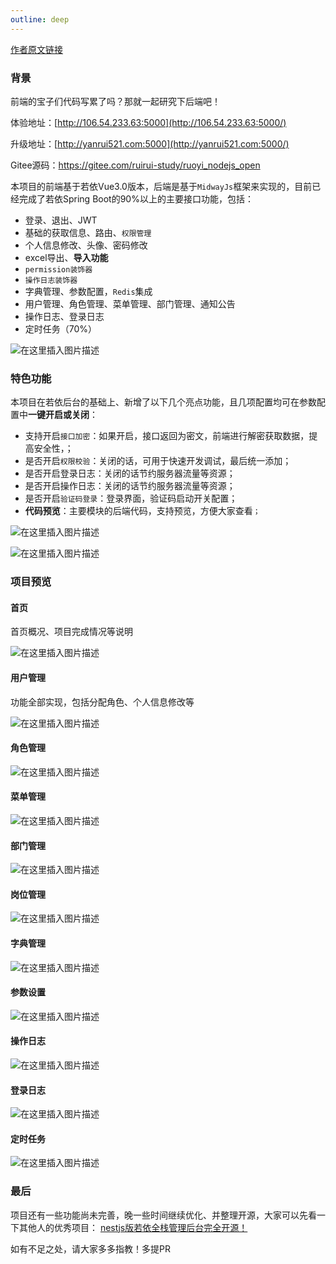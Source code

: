 ```yaml
---
outline: deep
---
```


[作者原文链接](https://blog.csdn.net/yan1915766026/article/details/142323668)

### 背景

前端的宝子们代码写累了吗？那就一起研究下后端吧！

体验地址：[http://106.54.233.63:5000](http://106.54.233.63:5000/)

升级地址：[http://yanrui521.com:5000](http://yanrui521.com:5000/)

Gitee源码：<https://gitee.com/ruirui-study/ruoyi_nodejs_open>

本项目的前端基于若依Vue3.0版本，后端是基于`MidwayJs`框架来实现的，目前已经完成了若依Spring Boot的90%以上的主要接口功能，包括：

*   登录、退出、JWT
*   基础的获取信息、路由、`权限管理`
*   个人信息修改、头像、密码修改
*   excel导出、**导入功能**
*   `permission装饰器`
*   `操作日志装饰器`
*   字典管理、参数配置，`Redis`集成
*   用户管理、角色管理、菜单管理、部门管理、通知公告
*   操作日志、登录日志
*   定时任务（70%）

![在这里插入图片描述](https://i-blog.csdnimg.cn/direct/770313873fa946888dea100ee61876d5.png)

### 特色功能

本项目在若依后台的基础上、新增了以下几个亮点功能，且几项配置均可在参数配置中**一键开启或关闭**：

*   支持开启`接口加密`：如果开启，接口返回为密文，前端进行解密获取数据，提高安全性，；
*   是否开启`权限校验`：关闭的话，可用于快速开发调试，最后统一添加；
*   是否开启登录日志：关闭的话节约服务器流量等资源；
*   是否开启操作日志：关闭的话节约服务器流量等资源；
*   是否开启`验证码登录`：登录界面，验证码启动开关配置；
*   **代码预览**：主要模块的后端代码，支持预览，方便大家查看`；`

![在这里插入图片描述](https://i-blog.csdnimg.cn/direct/775eb61c14d84fd197076f531a25d4a8.png)

![在这里插入图片描述](https://i-blog.csdnimg.cn/direct/ea47fcb2ea2f4e59ad6091d0d731ff52.png)


### 项目预览

#### 首页

首页概况、项目完成情况等说明

![在这里插入图片描述](https://i-blog.csdnimg.cn/direct/e88eb3d1547146c38ee9af1c1686c29c.png)


#### 用户管理

功能全部实现，包括分配角色、个人信息修改等

![在这里插入图片描述](https://i-blog.csdnimg.cn/direct/5bbf9e30933e4b3c8c571c3e15d6c77c.png)


#### 角色管理

![在这里插入图片描述](https://i-blog.csdnimg.cn/direct/21e30ccf25754cec96361e37380117b2.png)


#### 菜单管理

![在这里插入图片描述](https://i-blog.csdnimg.cn/direct/516d1f1cdd3748b68fb4e933179f7f27.png)


#### 部门管理

![在这里插入图片描述](https://i-blog.csdnimg.cn/direct/8a69341a62d44fe9b1f9b71924b0c6d1.png)


#### 岗位管理

![在这里插入图片描述](https://i-blog.csdnimg.cn/direct/7c57925080e046eaa1ff4b015117d14b.png)

#### 字典管理

![在这里插入图片描述](https://i-blog.csdnimg.cn/direct/4c360bdaf9f545b292c89a4f5691de1b.png)


#### 参数设置

![在这里插入图片描述](https://i-blog.csdnimg.cn/direct/0c3623fba04948e8af95df2750697894.png)


#### 操作日志

![在这里插入图片描述](https://i-blog.csdnimg.cn/direct/69f6300ffcc743759f7c30e1283af2c6.png)


#### 登录日志

![在这里插入图片描述](https://i-blog.csdnimg.cn/direct/a890f463902f4e9f9842689c1068a738.png)


#### 定时任务

![在这里插入图片描述](https://i-blog.csdnimg.cn/direct/3b1d764de1214783865f3a41321eab2c.png)


### 最后

项目还有一些功能尚未完善，晚一些时间继续优化、并整理开源，大家可以先看一下其他人的优秀项目：
[nestjs版若依全栈管理后台完全开源！](https://juejin.cn/post/7364785775344386100)

如有不足之处，请大家多多指教！多提PR
